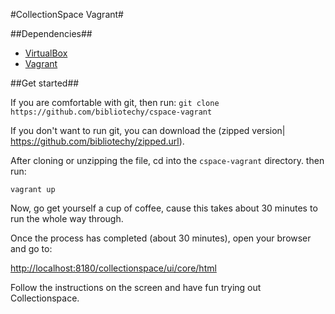#CollectionSpace Vagrant#

##Dependencies##

* [VirtualBox](https://www.virtualbox.org/manual/ch02.html)
* [Vagrant](https://www.vagrantup.com/downloads)

##Get started##

If you are comfortable with git, then run:
`git clone https://github.com/bibliotechy/cspace-vagrant`

If you don't want to run git, you can download the (zipped version| https://github.com/bibliotechy/zipped.url). 

After cloning or unzipping the file, cd into the `cspace-vagrant` directory. then run:

`vagrant up`

Now, go get yourself a cup of coffee, cause this takes about 30 minutes to run the whole way through. 

Once the process has completed (about 30 minutes), open your browser and go to:

[http://localhost:8180/collectionspace/ui/core/html](http://localhost:8180/collectionspace/ui/core/html)

Follow the instructions on the screen and have fun trying out Collectionspace.


